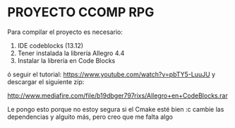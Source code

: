 # PROYECTO CCOMP RPG
Para compilar el proyecto es necesario:

1. IDE codeblocks (13.12)
2. Tener instalada la librería Allegro 4.4
3. Instalar la librería en Code Blocks

ó seguir el tutorial:
https://www.youtube.com/watch?v=pbTY5-LuuJU y descargar el siguiente zip:

http://www.mediafire.com/file/b19dbger797rixs/Allegro+en+CodeBlocks.rar

Le pongo esto porque no estoy segura si el Cmake esté bien :c cambie las dependencias y alguito más, pero creo que me falta algo
